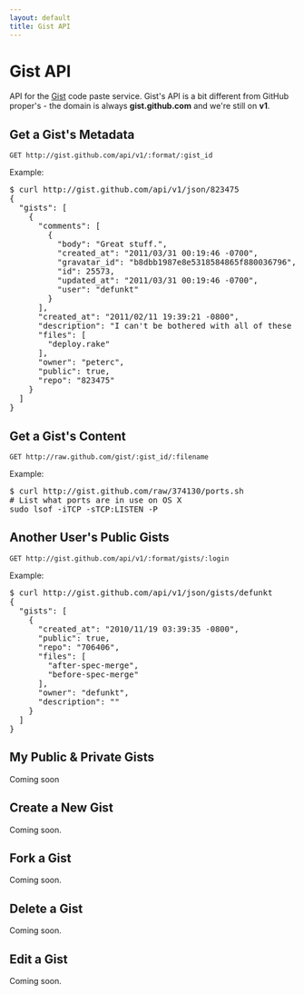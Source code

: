 ```yaml
---
layout: default
title: Gist API
---
```


# Gist API #

API for the [Gist](http://gist.github.com) code paste
service. Gist's API is a bit different from GitHub proper's - the
domain is always **gist.github.com** and we're still on **v1**.

## Get a Gist's Metadata ##

    GET http://gist.github.com/api/v1/:format/:gist_id

Example:

<pre class="terminal">
$ curl http://gist.github.com/api/v1/json/823475
{
  "gists": [
    {
      "comments": [
        {
          "body": "Great stuff.",
          "created_at": "2011/03/31 00:19:46 -0700",
          "gravatar_id": "b8dbb1987e8e5318584865f880036796",
          "id": 25573,
          "updated_at": "2011/03/31 00:19:46 -0700",
          "user": "defunkt"
        }
      ],
      "created_at": "2011/02/11 19:39:21 -0800",
      "description": "I can't be bothered with all of these fancy…",
      "files": [
        "deploy.rake"
      ],
      "owner": "peterc",
      "public": true,
      "repo": "823475"
    }
  ]
}
</pre>

## Get a Gist's Content ##

    GET http://raw.github.com/gist/:gist_id/:filename

Example:

<pre class="terminal">
$ curl http://gist.github.com/raw/374130/ports.sh
# List what ports are in use on OS X
sudo lsof -iTCP -sTCP:LISTEN -P
</pre>

## Another User's Public Gists ##

    GET http://gist.github.com/api/v1/:format/gists/:login

Example:

<pre class="terminal">
$ curl http://gist.github.com/api/v1/json/gists/defunkt
{
  "gists": [
    {
      "created_at": "2010/11/19 03:39:35 -0800",
      "public": true,
      "repo": "706406",
      "files": [
        "after-spec-merge",
        "before-spec-merge"
      ],
      "owner": "defunkt",
      "description": ""
    }
  ]
}
</pre>
## My Public & Private Gists ##

Coming soon

## Create a New Gist ##

Coming soon.

## Fork a Gist ##

Coming soon.

## Delete a Gist ##

Coming soon.

## Edit a Gist ##

Coming soon.
